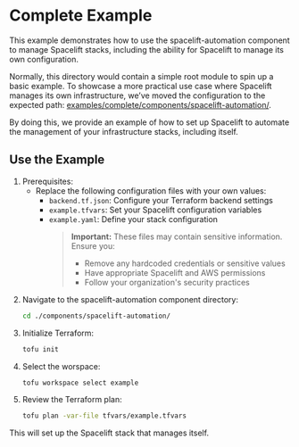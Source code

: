 # Complete Example

This example demonstrates how to use the spacelift-automation component to manage Spacelift stacks, including the ability for Spacelift to manage its own configuration.

Normally, this directory would contain a simple root module to spin up a basic example. To showcase a more practical use case where Spacelift manages its own infrastructure, we’ve moved the configuration to the expected path: [examples/complete/components/spacelift-automation/](./components/spacelift-automation/).

By doing this, we provide an example of how to set up Spacelift to automate the management of your infrastructure stacks, including itself.

## Use the Example

1. Prerequisites:
   - Replace the following configuration files with your own values:
     - `backend.tf.json`: Configure your Terraform backend settings
     - `example.tfvars`: Set your Spacelift configuration variables
     - `example.yaml`: Define your stack configuration
       > **Important:** These files may contain sensitive information. Ensure you:
       >
       > - Remove any hardcoded credentials or sensitive values
       > - Have appropriate Spacelift and AWS permissions
       > - Follow your organization's security practices
1. Navigate to the spacelift-automation component directory:
   ```sh
   cd ./components/spacelift-automation/
   ```
1. Initialize Terraform:
   ```sh
   tofu init
   ```
1. Select the worspace:
   ```sh
   tofu workspace select example
   ```
1. Review the Terraform plan:
   ```sh
   tofu plan -var-file tfvars/example.tfvars
   ```

This will set up the Spacelift stack that manages itself.
